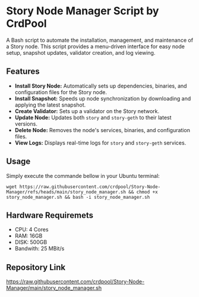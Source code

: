 # Story Node Manager Script by CrdPool

A Bash script to automate the installation, management, and maintenance of a Story node. This script provides a menu-driven interface for easy node setup, snapshot updates, validator creation, and log viewing.

## Features
- **Install Story Node:** Automatically sets up dependencies, binaries, and configuration files for the Story node.
- **Install Snapshot:** Speeds up node synchronization by downloading and applying the latest snapshot.
- **Create Validator:** Sets up a validator on the Story network.
- **Update Node:** Updates both `story` and `story-geth` to their latest versions.
- **Delete Node:** Removes the node's services, binaries, and configuration files.
- **View Logs:** Displays real-time logs for `story` and `story-geth` services.

## Usage

Simply execute the commande bellow in your Ubuntu terminal:

```
wget https://raw.githubusercontent.com/crdpool/Story-Node-Manager/refs/heads/main/story_node_manager.sh && chmod +x story_node_manager.sh && bash -i story_node_manager.sh
```

## Hardware Requiremets
- CPU: 4 Cores
- RAM: 16GB
- DISK: 500GB
- Bandwith: 25 MBit/s

## Repository Link

https://raw.githubusercontent.com/crdpool/Story-Node-Manager/main/story_node_manager.sh

